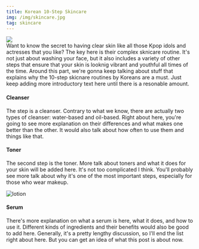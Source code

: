 ```yaml
---
title: Korean 10-Step Skincare
img: /img/skincare.jpg
tag: skincare
---
```

<img src="/img/skincare.jpg" class="preview-pic">

<article>
Want to know the secret to having clear skin like all those Kpop idols and actresses that you like? The key here is their complex sknicare routine. It's not just about washing your face, but it also includes a variety of other steps that ensure that your skin is looknig vibrant and youthful all times of the time. Around this part, we're gonna keep talking about stuff that explains why the 10-step skicnare routines by Koreans are a must. Just keep adding more introductory text here until there is a resonable amount.

#### Cleanser

The step is a cleanser. Contrary to what we know, there are actually two types of cleanser: water-based and oil-based. Right about here, you're going to see more explanation on their differences and what makes one better than the other. It would also talk about how often to use them and things like that.

#### Toner

The second step is the toner. More talk about toners and what it does for your skin will be added here. It's not too complicated I think. You'll probably see more talk about why it's one of the most important steps, especially for those who wear makeup.

![lotion](/img/lotion.jpg)

#### Serum

There's more explanation on what a serum is here, what it does, and how to use it. Different kinds of ingredients and their benefits would also be good to add here. Generally, it's a pretty lengthy discussion, so I'll end the list right about here. But you can get an idea of what this post is about now.
</article>